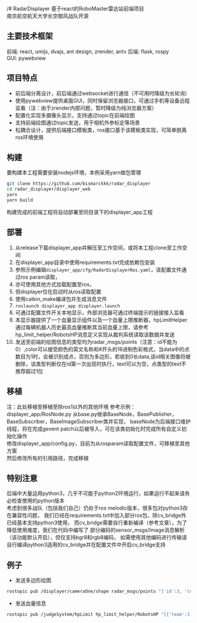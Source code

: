  /# RadarDisplayer
基于react的RoboMaster雷达站前端项目  
南京航空航天大学长空御风战队开源
## 主要技术框架
前端: react, umijs, dvajs, ant design, zrender, antv
后端: flask, rospy  
GUI: pywebview
## 项目特点
* 前后端分离设计，前后端通过websocket进行通信（不可用时降级为长轮询）
* 使用pywebview提供桌面GUI，同时保留浏览器接口，可通过手机等设备远程监看（注：由于zrender内部问题，暂时降级为纯浏览器方案）
* 配置化实现多摄像头显示，支持通过topic在前端绘图
* 支持前端绘图通过topic发送，用于相机外参标定等场景
* 松耦合设计，提供后端接口模板类，ros接口基于该模板类实现，可简单脱离ros环境使用
## 构建
要构建本工程需要安装nodejs环境，本例采用yarn做包管理
```bash
git clone https://github.com/bismarckkk/radar_displayer
cd radar_displayer/displayer_web
yarn
yarn build
```
构建完成的前端工程将自动部署至同目录下的displayer_app工程
## 部署
1. 从release下载displayer_app并解压至工作空间，或将本工程clone至工作空间
2. 在displayer_app目录中使用requirements.txt完成依赖包安装
3. 参照示例编辑`displayer_app/cfg/RadarDisplayerRos.yaml`，该配置文件通过ros param读取，
4. 亦可使用其他方式加载配置至ros，
5. 但displayer仅在启动时从ros读取配置
6. 使用catkin_make编译包并生成消息文件
7. `roslaunch displayer_app displayer.launch`
8. 可通过配置文件开关本地显示，外部浏览器可通过终端提示的链接接入监看
9. 本显示器提供了一个血量显示组件以及一个血量上限推断器，hpLimitHelper通过每辆机器人历史最高血量推断其当前血量上限，请参考hp_limit_helper/RobotsHP消息定义实现从裁判系统读取该数据并发送
10. 发送至前端的绘图信息的类型均为radar_msgs/points（注意：id不能为0）,color可以接受颜色的英文名称和#开头的16进制色彩格式，当data中的点数目为1时，会被识别成点，否则为多边形，若收到0长data,该id相关图像将被删除，该类型判断仅在id第一次出现时执行，text可以为空，点类型的text不推荐超过1位
## 移植
注：此处移植至移植至除ros1以外的其他环境
参考示例：displayer_app/RosNode.py
从base.py继承BaseNode，BasePublisher，BaseSubscriber，BaseImageSubscriber类并实现，
baseNode为后端接口维护线程，将在完成gevent patch以后被导入，可在该类初始化时完成所有自定义初始化操作  
修改displayer_app/config.py，目前为从rosparam读取配置文件，可移植至其他方案  
然后修改所有的引用路径，完成移植
## 特别注意
后端中大量运用python3，几乎不可能于python2环境运行，如果运行不起来请务必检查使用的python版本  
考虑到很多战队（包括我们自己）仍处于ros melodic版本，很多包对python3存在兼容性问题，
我们已经在requirements.txt中加入部分ros包，除cv_bridge外已经基本支持python3使用，
而cv_bridge需要自行重新编译（参考文章），为了降低使用难度，我们在代码中编写了
部分编码的sensor_msgs/Image消息解析（该功能默认开启），但仅支持bgr8和rgb8编码，
如需使用其他编码进行传输请自行编译python3适用的cv_bridge并在配置文件中开启cv_bridge支持
## 例子
* 发送多边形绘图  
```bash
rostopic pub /displayer/cameraOne/shape radar_msgs/points "{'id':3, 'color':'green', 'text':'test', 'data':[{'x':0.4,'y':0.4},{'x':0.8,'y':0.8},{'x':0.2,'y':0.7}]}"
```
* 发送血量信息
```bash
rostopic pub /judgeSystem/hpLimit hp_limit_helper/RobotsHP "[{'team':1,'number':3,'hp':150}]"
```
